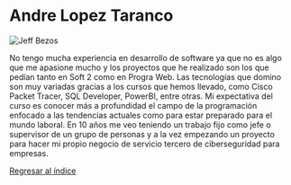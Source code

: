 # Andre Lopez Taranco

![Jeff Bezos](bezos.jpg)

No tengo mucha experiencia en desarrollo de software ya que no es algo que me apasione mucho y los proyectos que he realizado son los que pedían tanto en Soft 2 como en Progra Web. Las tecnologías que domino son muy variadas gracias a los cursos que hemos llevado, como Cisco Packet Tracer, SQL Developer, PowerBI, entre otras. Mi expectativa del curso es conocer más a profundidad el campo de la programación enfocado a las tendencias actuales como para estar preparado para el mundo laboral. En 10 años me veo teniendo un trabajo fijo como jefe o supervisor de un grupo de personas y a la vez empezando un proyecto para hacer mi propio negocio de servicio tercero de ciberseguridad para empresas.



[Regresar al índice](../../README.md)
